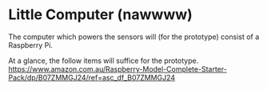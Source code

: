 # Little Computer (nawwww)

The computer which powers the sensors will (for the prototype) consist of a Raspberry Pi.

At a glance, the follow items will suffice for the prototype. 
https://www.amazon.com.au/Raspberry-Model-Complete-Starter-Pack/dp/B07ZMMGJ24/ref=asc_df_B07ZMMGJ24
